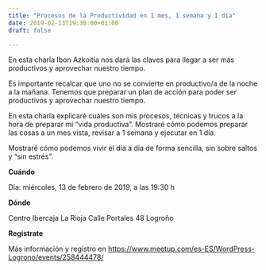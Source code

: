 ```yaml
---
title: "Procesos de la Productividad en 1 mes, 1 semana y 1 día"
date: 2019-02-13T19:30:00+01:00
draft: false

---
```

En esta charla Ibon Azkoitia nos dará las claves para llegar a ser más productivos y aprovechar nuestro tiempo.

<!--more-->

Es importante recalcar que uno no se convierte en productivo/a de la noche a la mañana. Tenemos que preparar un plan de acción para poder ser productivos y aprovechar nuestro tiempo.

En esta charla explicaré cuáles son mis procesos, técnicas y trucos a la hora de preparar mi “vida productiva”. Mostraré cómo podemos preparar las cosas a un mes vista, revisar a 1 semana y ejecutar en 1 día.

Mostraré cómo podemos vivir el día a día de forma sencilla, sin sobre saltos y “sin estrés”.

__Cuándo__

Día: miércoles, 13 de febrero de 2019, a las 19:30 h

__Dónde__

Centro Ibercaja La Rioja
Calle Portales 48
Logroño

__Registrate__

Más información y registro en https://www.meetup.com/es-ES/WordPress-Logrono/events/258444478/